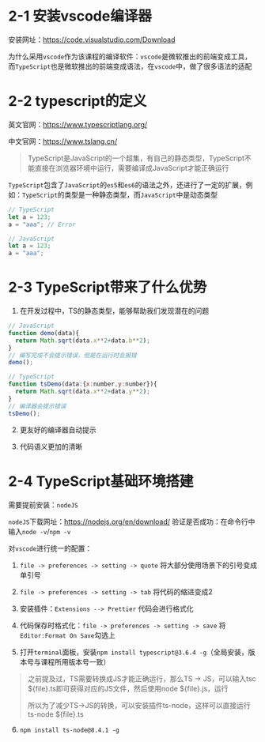 # 2-1 安装vscode编译器

安装网址：https://code.visualstudio.com/Download

为什么采用`vscode`作为该课程的编译软件：`vscode`是微软推出的前端变成工具，而`TypeScript`也是微软推出的前端变成语法，在`vscode`中，做了很多语法的适配

# 2-2 typescript的定义

英文官网：https://www.typescriptlang.org/

中文官网：https://www.tslang.cn/

> TypeScript是JavaScript的一个超集，有自己的静态类型，TypeScript不能直接在浏览器环境中运行，需要编译成JavaScript才能正确运行

`TypeScript`包含了`JavaScript`的`es5`和`es6`的语法之外，还进行了一定的扩展，例如：`TypeScript`的类型是一种静态类型，而`JavaScript`中是动态类型

```javascript
// TypeScript
let a = 123;
a = "aaa"; // Error

// JavaScript
let a = 123;
a = "aaa";
```

# 2-3 TypeScript带来了什么优势

1. 在开发过程中，TS的静态类型，能够帮助我们发现潜在的问题

```JavaScript
// JavaScript
function demo(data){
  return Math.sqrt(data.x**2+data.b**2);
}
// 编写完成不会提示错误，但是在运行时会报错
demo();

// TypeScript
function tsDemo(data:{x:number,y:number}){
  return Math.sqrt(data.x**2+data.y**2);
}
// 编译器会提示错误
tsDemo();
```

2. 更友好的编译器自动提示

3. 代码语义更加的清晰

# 2-4 TypeScript基础环境搭建

需要提前安装：`nodeJS`

`nodeJS`下载网址：https://nodejs.org/en/download/ 验证是否成功：在命令行中输入`node -v`/`npm -v`

对`vscode`进行统一的配置：

1. `file -> preferences -> setting -> quote`  将大部分使用场景下的引号变成单引号

2. `file -> preferences -> setting -> tab`  将代码的缩进变成2
3. 安装插件：`Extensions --> Prettier` 代码会进行格式化
4. 代码保存时格式化：`file -> preferences -> setting -> save`  将`Editor:Format On Save`勾选上
5. 打开`terminal`面板，安装`npm install typescript@3.6.4 -g`（全局安装，版本号与课程所用版本号一致）

> 之前提及过，TS需要转换成JS才能正确运行，那么TS -> JS，可以输入tsc ${file}.ts即可获得对应的JS文件，然后使用node ${file}.js，运行
>
> 所以为了减少TS->JS的转换，可以安装插件ts-node，这样可以直接运行ts-node ${file}.ts

6. `npm install ts-node@8.4.1 -g`

